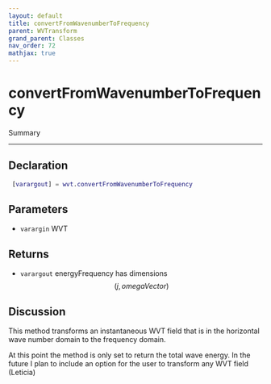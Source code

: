 ```yaml
---
layout: default
title: convertFromWavenumberToFrequency
parent: WVTransform
grand_parent: Classes
nav_order: 72
mathjax: true
---
```


#  convertFromWavenumberToFrequency

Summary


---

## Declaration
```matlab
 [varargout] = wvt.convertFromWavenumberToFrequency
```
## Parameters
+ `varargin`  WVT

## Returns
+ `varargout`  energyFrequency has dimensions $$(j,omegaVector)$$

## Discussion
This method transforms an instantaneous WVT field that is in the 
   horizontal wave number domain to the frequency domain.
 
   At this point the method is only set to return the total wave energy.
   In the future I plan to include an option for the user
   to transform any WVT field (Leticia)
 
        
